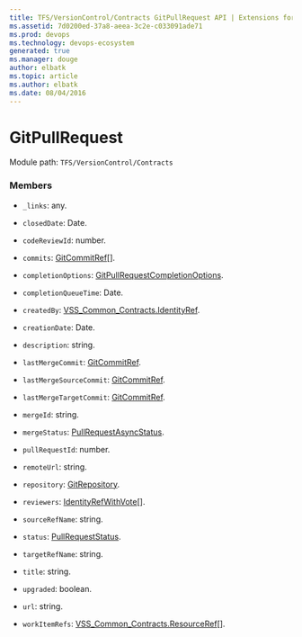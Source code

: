 ```yaml
---
title: TFS/VersionControl/Contracts GitPullRequest API | Extensions for Azure DevOps Services
ms.assetid: 7d0200ed-37a8-aeea-3c2e-c033091ade71
ms.prod: devops
ms.technology: devops-ecosystem
generated: true
ms.manager: douge
author: elbatk
ms.topic: article
ms.author: elbatk
ms.date: 08/04/2016
---
```


# GitPullRequest

Module path: `TFS/VersionControl/Contracts`


### Members

* `_links`: any. 

* `closedDate`: Date. 

* `codeReviewId`: number. 

* `commits`: [GitCommitRef](../../../TFS/VersionControl/Contracts/GitCommitRef.md)[]. 

* `completionOptions`: [GitPullRequestCompletionOptions](../../../TFS/VersionControl/Contracts/GitPullRequestCompletionOptions.md). 

* `completionQueueTime`: Date. 

* `createdBy`: [VSS_Common_Contracts.IdentityRef](../../../VSS/WebApi/Contracts/IdentityRef.md). 

* `creationDate`: Date. 

* `description`: string. 

* `lastMergeCommit`: [GitCommitRef](../../../TFS/VersionControl/Contracts/GitCommitRef.md). 

* `lastMergeSourceCommit`: [GitCommitRef](../../../TFS/VersionControl/Contracts/GitCommitRef.md). 

* `lastMergeTargetCommit`: [GitCommitRef](../../../TFS/VersionControl/Contracts/GitCommitRef.md). 

* `mergeId`: string. 

* `mergeStatus`: [PullRequestAsyncStatus](../../../TFS/VersionControl/Contracts/PullRequestAsyncStatus.md). 

* `pullRequestId`: number. 

* `remoteUrl`: string. 

* `repository`: [GitRepository](../../../TFS/VersionControl/Contracts/GitRepository.md). 

* `reviewers`: [IdentityRefWithVote](../../../TFS/VersionControl/Contracts/IdentityRefWithVote.md)[]. 

* `sourceRefName`: string. 

* `status`: [PullRequestStatus](../../../TFS/VersionControl/Contracts/PullRequestStatus.md). 

* `targetRefName`: string. 

* `title`: string. 

* `upgraded`: boolean. 

* `url`: string. 

* `workItemRefs`: [VSS_Common_Contracts.ResourceRef](../../../VSS/WebApi/Contracts/ResourceRef.md)[]. 

